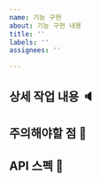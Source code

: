 ```yaml
---
name: 기능 구현
about: 기능 구현 내용
title: ''
labels: ''
assignees: ''

---
```

## 상세 작업 내용 🔈

## 주의해야할 점 🚨

## API 스펙 📄
